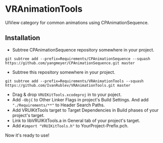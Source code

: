 VRAnimationTools
================

UIView category for common animations using CPAnimationSequence.

Installation
------------

- Subtree CPAnimationSequence repository somewhere in your project.
```
git subtree add --prefix=Requirements/CPAnimationSequence --squash https://github.com/yangmeyer/CPAnimationSequence.git master
```

- Subtree this repository somewhere in your project.
```
git subtree add --prefix=Requirements/VRAnimationTools --squash https://github.com/IvanRublev/VRAnimationTools.git master
```

- Drag & drop `VRUIKitTools.xcodeproj` in to your poject.
- Add `-ObjC` to Other Linker Flags in project's Build Settings. And add `"./Requirements/**"` to Header Search Paths.
- Add VRUIKitTools target to Target Dependencies in Build phases of your project's target.
- Link to libVRUIKitTools.a in General tab of your project's target.
- Add `#import "VRUIKitTools.h"` to YourProject-Prefix.pch. 

Now it's ready to use!

